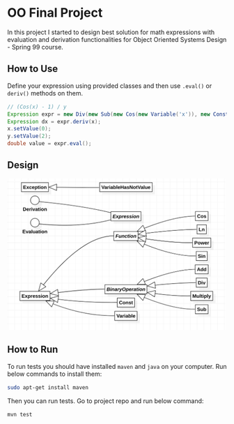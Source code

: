 # OO Final Project
In this project I started to design best solution for math expressions with evaluation and derivation functionalities for Object Oriented Systems Design - Spring 99 course.

## How to Use

Define your expression using provided classes and then use `.eval()` or `deriv()` methods on them. 
```java
// (Cos(x) - 1) / y
Expression expr = new Div(new Sub(new Cos(new Variable('x')), new Const(1)), new Variable('y'));
Expression dx = expr.deriv(x);
x.setValue(0);
y.setValue(2);
double value = expr.eval();
```

## Design
<img src="./TypeHierarchy.png" width = 500>

## How to Run

To run tests you should have installed `maven` and `java` on your computer. Run below commands to install them:
```bash
sudo apt-get install maven
```

Then you can run tests. Go to project repo and run below command:
```bash
mvn test
```
